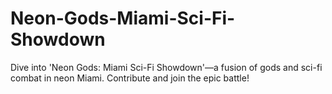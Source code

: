 # Neon-Gods-Miami-Sci-Fi-Showdown
Dive into 'Neon Gods: Miami Sci-Fi Showdown'—a fusion of gods and sci-fi combat in neon Miami. Contribute and join the epic battle!
